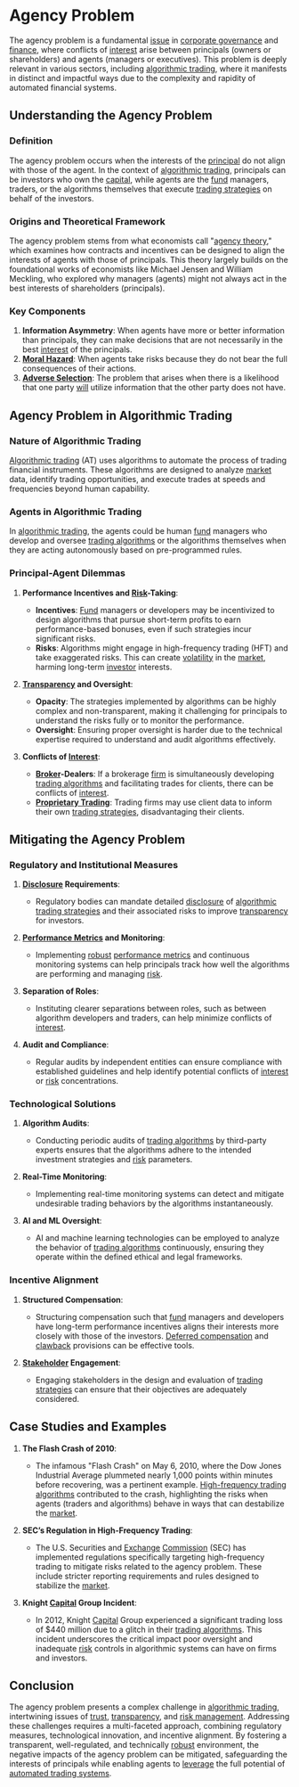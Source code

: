 # Agency Problem

The agency problem is a fundamental [issue](../i/issue.md) in [corporate governance](../c/corporate_governance.md) and [finance](../f/finance.md), where conflicts of [interest](../i/interest.md) arise between principals (owners or shareholders) and agents (managers or executives). This problem is deeply relevant in various sectors, including [algorithmic trading](../a/accountability.md), where it manifests in distinct and impactful ways due to the complexity and rapidity of automated financial systems.

## Understanding the Agency Problem

### Definition

The agency problem occurs when the interests of the [principal](../p/principal.md) do not align with those of the agent. In the context of [algorithmic trading](../a/accountability.md), principals can be investors who own the [capital](../c/capital.md), while agents are the [fund](../f/fund.md) managers, traders, or the algorithms themselves that execute [trading strategies](../t/trading_strategies.md) on behalf of the investors.

### Origins and Theoretical Framework

The agency problem stems from what economists call "[agency theory](../a/agency_theory.md)," which examines how contracts and incentives can be designed to align the interests of agents with those of principals. This theory largely builds on the foundational works of economists like Michael Jensen and William Meckling, who explored why managers (agents) might not always act in the best interests of shareholders (principals).

### Key Components

1. **Information Asymmetry**: When agents have more or better information than principals, they can make decisions that are not necessarily in the best [interest](../i/interest.md) of the principals.
2. **[Moral Hazard](../m/moral_hazard.md)**: When agents take risks because they do not bear the full consequences of their actions.
3. **[Adverse Selection](../a/adverse_selection.md)**: The problem that arises when there is a likelihood that one party [will](../w/will.md) utilize information that the other party does not have.

## Agency Problem in Algorithmic Trading

### Nature of Algorithmic Trading

[Algorithmic trading](../a/accountability.md) (AT) uses algorithms to automate the process of trading financial instruments. These algorithms are designed to analyze [market](../m/market.md) data, identify trading opportunities, and execute trades at speeds and frequencies beyond human capability.

### Agents in Algorithmic Trading

In [algorithmic trading](../a/accountability.md), the agents could be human [fund](../f/fund.md) managers who develop and oversee [trading algorithms](../t/trading_algorithms.md) or the algorithms themselves when they are acting autonomously based on pre-programmed rules.

### Principal-Agent Dilemmas

1. **Performance Incentives and [Risk](../r/risk.md)-Taking**:
   - **Incentives**: [Fund](../f/fund.md) managers or developers may be incentivized to design algorithms that pursue short-term profits to earn performance-based bonuses, even if such strategies incur significant risks.
   - **Risks**: Algorithms might engage in high-frequency trading (HFT) and take exaggerated risks. This can create [volatility](../v/volatility.md) in the [market](../m/market.md), harming long-term [investor](../i/investor.md) interests.

2. **[Transparency](../t/transparency.md) and Oversight**:
   - **Opacity**: The strategies implemented by algorithms can be highly complex and non-transparent, making it challenging for principals to understand the risks fully or to monitor the performance.
   - **Oversight**: Ensuring proper oversight is harder due to the technical expertise required to understand and audit algorithms effectively.

3. **Conflicts of [Interest](../i/interest.md)**:
   - **[Broker](../b/broker.md)-Dealers**: If a brokerage [firm](../f/firm.md) is simultaneously developing [trading algorithms](../t/trading_algorithms.md) and facilitating trades for clients, there can be conflicts of [interest](../i/interest.md).
   - **[Proprietary Trading](../p/proprietary_trading.md)**: Trading firms may use client data to inform their own [trading strategies](../t/trading_strategies.md), disadvantaging their clients.

## Mitigating the Agency Problem

### Regulatory and Institutional Measures

1. **[Disclosure](../d/disclosure.md) Requirements**:
   - Regulatory bodies can mandate detailed [disclosure](../d/disclosure.md) of [algorithmic trading strategies](../a/algorithmic_trading_strategies.md) and their associated risks to improve [transparency](../t/transparency.md) for investors.
   
2. **[Performance Metrics](../p/performance_metrics.md) and Monitoring**:
   - Implementing [robust](../r/robust.md) [performance metrics](../p/performance_metrics.md) and continuous monitoring systems can help principals track how well the algorithms are performing and managing [risk](../r/risk.md).
   
3. **Separation of Roles**:
   - Instituting clearer separations between roles, such as between algorithm developers and traders, can help minimize conflicts of [interest](../i/interest.md).
   
4. **Audit and Compliance**:
   - Regular audits by independent entities can ensure compliance with established guidelines and help identify potential conflicts of [interest](../i/interest.md) or [risk](../r/risk.md) concentrations.

### Technological Solutions

1. **Algorithm Audits**:
   - Conducting periodic audits of [trading algorithms](../t/trading_algorithms.md) by third-party experts ensures that the algorithms adhere to the intended investment strategies and [risk](../r/risk.md) parameters.
   
2. **Real-Time Monitoring**:
   - Implementing real-time monitoring systems can detect and mitigate undesirable trading behaviors by the algorithms instantaneously.
   
3. **AI and ML Oversight**:
   - AI and machine learning technologies can be employed to analyze the behavior of [trading algorithms](../t/trading_algorithms.md) continuously, ensuring they operate within the defined ethical and legal frameworks.

### Incentive Alignment

1. **Structured Compensation**:
   - Structuring compensation such that [fund](../f/fund.md) managers and developers have long-term performance incentives aligns their interests more closely with those of the investors. [Deferred compensation](../d/deferred_compensation.md) and [clawback](../c/clawback.md) provisions can be effective tools.
   
2. **[Stakeholder](../s/stakeholder.md) Engagement**:
   - Engaging stakeholders in the design and evaluation of [trading strategies](../t/trading_strategies.md) can ensure that their objectives are adequately considered.

## Case Studies and Examples

1. **The Flash Crash of 2010**:
   - The infamous "Flash Crash" on May 6, 2010, where the Dow Jones Industrial Average plummeted nearly 1,000 points within minutes before recovering, was a pertinent example. [High-frequency trading algorithms](../h/high-frequency_trading_algorithms.md) contributed to the crash, highlighting the risks when agents (traders and algorithms) behave in ways that can destabilize the [market](../m/market.md).

2. **SEC’s Regulation in High-Frequency Trading**:
   - The U.S. Securities and [Exchange](../e/exchange.md) [Commission](../c/commission.md) (SEC) has implemented regulations specifically targeting high-frequency trading to mitigate risks related to the agency problem. These include stricter reporting requirements and rules designed to stabilize the [market](../m/market.md).

3. **Knight [Capital](../c/capital.md) Group Incident**:
   - In 2012, Knight [Capital](../c/capital.md) Group experienced a significant trading loss of $440 million due to a glitch in their [trading algorithms](../t/trading_algorithms.md). This incident underscores the critical impact poor oversight and inadequate [risk](../r/risk.md) controls in algorithmic systems can have on firms and investors.

## Conclusion

The agency problem presents a complex challenge in [algorithmic trading](../a/accountability.md), intertwining issues of [trust](../t/trust.md), [transparency](../t/transparency.md), and [risk management](../r/risk_management.md). Addressing these challenges requires a multi-faceted approach, combining regulatory measures, technological innovation, and incentive alignment. By fostering a transparent, well-regulated, and technically [robust](../r/robust.md) environment, the negative impacts of the agency problem can be mitigated, safeguarding the interests of principals while enabling agents to [leverage](../l/leverage.md) the full potential of [automated trading systems](../a/automated_trading_systems.md).